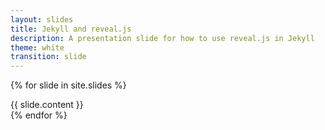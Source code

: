```yaml
---
layout: slides
title: Jekyll and reveal.js
description: A presentation slide for how to use reveal.js in Jekyll
theme: white
transition: slide
---
```



{% for slide in site.slides %}
<section>
    {{ slide.content }}
</section>
{% endfor %}
